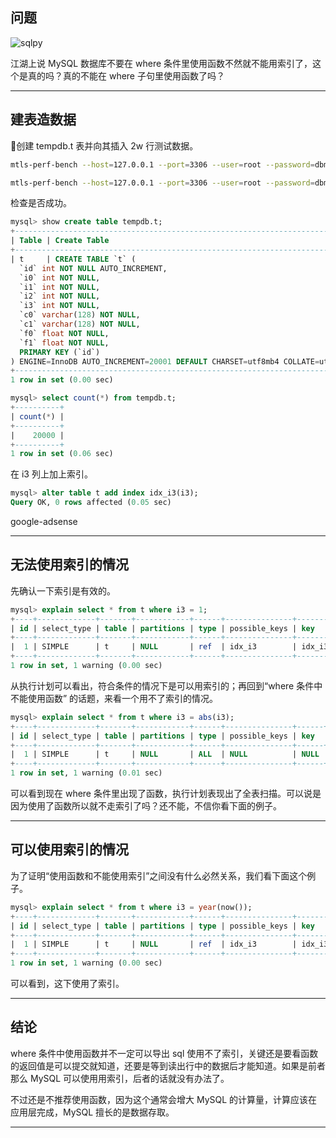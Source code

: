 ## 问题

![sqlpy](static/2020-22/sqlpy-0610-where.jpg)

江湖上说 MySQL 数据库不要在 where 条件里使用函数不然就不能用索引了，这个是真的吗？真的不能在 where 子句里使用函数了吗？

---

## 建表造数据
创建 tempdb.t 表并向其插入 2w 行测试数据。
```bash
mtls-perf-bench --host=127.0.0.1 --port=3306 --user=root --password=dbma@0352 --ints=4 --floats=2 --varchars=2 create

mtls-perf-bench --host=127.0.0.1 --port=3306 --user=root --password=dbma@0352    --ints=4 --floats=2 --varchars=2 --parallel=4 --rows=20000 insert
```
检查是否成功。
```sql
mysql> show create table tempdb.t;                                                                
+------------------------------------------------------------------------------------------------------+
| Table | Create Table                                                                                                                                                                                                                                                                                                                                                                             |
+------------------------------------------------------------------------------------------------------+
| t     | CREATE TABLE `t` (
  `id` int NOT NULL AUTO_INCREMENT,
  `i0` int NOT NULL,
  `i1` int NOT NULL,
  `i2` int NOT NULL,
  `i3` int NOT NULL,
  `c0` varchar(128) NOT NULL,
  `c1` varchar(128) NOT NULL,
  `f0` float NOT NULL,
  `f1` float NOT NULL,
  PRIMARY KEY (`id`)
) ENGINE=InnoDB AUTO_INCREMENT=20001 DEFAULT CHARSET=utf8mb4 COLLATE=utf8mb4_0900_ai_ci |
+------------------------------------------------------------------------------------------------------+
1 row in set (0.00 sec)

mysql> select count(*) from tempdb.t;
+----------+
| count(*) |
+----------+
|    20000 |
+----------+
1 row in set (0.06 sec)
```
在 i3 列上加上索引。
```sql
mysql> alter table t add index idx_i3(i3);                                                        
Query OK, 0 rows affected (0.05 sec)
```

google-adsense

---

## 无法使用索引的情况
先确认一下索引是有效的。
```sql
mysql> explain select * from t where i3 = 1;                                                      
+----+-------------+-------+------------+------+---------------+--------+---------+-------+------+----------+-------+
| id | select_type | table | partitions | type | possible_keys | key    | key_len | ref   | rows | filtered | Extra |
+----+-------------+-------+------------+------+---------------+--------+---------+-------+------+----------+-------+
|  1 | SIMPLE      | t     | NULL       | ref  | idx_i3        | idx_i3 | 4       | const |    1 |   100.00 | NULL  |
+----+-------------+-------+------------+------+---------------+--------+---------+-------+------+----------+-------+
1 row in set, 1 warning (0.00 sec)
```
从执行计划可以看出，符合条件的情况下是可以用索引的；再回到“where 条件中不能使用函数” 的话题，来看一个用不了索引的情况。
```sql
mysql> explain select * from t where i3 = abs(i3);                                                
+----+-------------+-------+------------+------+---------------+------+---------+------+-------+----------+-------------+
| id | select_type | table | partitions | type | possible_keys | key  | key_len | ref  | rows  | filtered | Extra       |
+----+-------------+-------+------------+------+---------------+------+---------+------+-------+----------+-------------+
|  1 | SIMPLE      | t     | NULL       | ALL  | NULL          | NULL | NULL    | NULL | 19890 |    10.00 | Using where |
+----+-------------+-------+------------+------+---------------+------+---------+------+-------+----------+-------------+
1 row in set, 1 warning (0.01 sec)
```
可以看到现在 where 条件里出现了函数，执行计划表现出了全表扫描。可以说是因为使用了函数所以就不走索引了吗？还不能，不信你看下面的例子。

---

## 可以使用索引的情况
为了证明“使用函数和不能使用索引”之间没有什么必然关系，我们看下面这个例子。
```sql
mysql> explain select * from t where i3 = year(now());                                            
+----+-------------+-------+------------+------+---------------+--------+---------+-------+------+----------+-------+
| id | select_type | table | partitions | type | possible_keys | key    | key_len | ref   | rows | filtered | Extra |
+----+-------------+-------+------------+------+---------------+--------+---------+-------+------+----------+-------+
|  1 | SIMPLE      | t     | NULL       | ref  | idx_i3        | idx_i3 | 4       | const |    1 |   100.00 | NULL  |
+----+-------------+-------+------------+------+---------------+--------+---------+-------+------+----------+-------+
1 row in set, 1 warning (0.00 sec)
```
可以看到，这下使用了索引。

---

## 结论
where 条件中使用函数并不一定可以导出 sql 使用不了索引，关键还是要看函数的返回值是可以提交就知道，还要是等到读出行中的数据后才能知道。如果是前者那么 MySQL 可以使用用索引，后者的话就没有办法了。

不过还是不推荐使用函数，因为这个通常会增大 MySQL 的计算量，计算应该在应用层完成，MySQL 擅长的是数据存取。

---